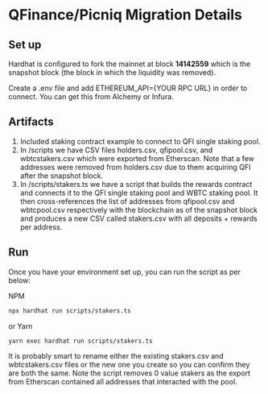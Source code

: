 # QFinance/Picniq Migration Details

## Set up

Hardhat is configured to fork the mainnet at block __14142559__ which is the snapshot block (the block in which the liquidity was removed).

Create a .env file and add ETHEREUM_API={YOUR RPC URL} in order to connect. You can get this from Alchemy or Infura.

## Artifacts

1. Included staking contract example to connect to QFI single staking pool.
2. In /scripts we have CSV files holders.csv, qfipool.csv, and wbtcstakers.csv which were exported from Etherscan. Note that a few addresses were removed from holders.csv due to them acquiring QFI after the snapshot block.
3. In /scripts/stakers.ts we have a script that builds the rewards contract and connects it to the QFI single staking pool and WBTC staking pool. It then cross-references the list of addresses from qfipool.csv and wbtcpool.csv respectively with the blockchain as of the snapshot block and produces a new CSV called stakers.csv with all deposits + rewards per address.

## Run

Once you have your environment set up, you can run the script as per below:

NPM
```bash
npx hardhat run scripts/stakers.ts
```

or Yarn
```bash
yarn exec hardhat run scripts/stakers.ts
```

It is probably smart to rename either the existing stakers.csv and wbtcstakers.csv files or the new one you create so you can confirm they are both the same. Note the script removes 0 value stakers as the export from Etherscan contained all addresses that interacted with the pool.